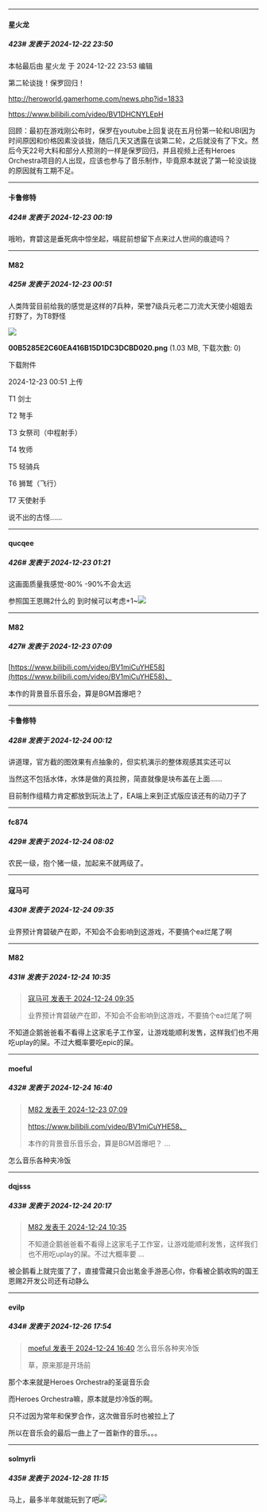 ﻿
*****

####  星火龙  
##### 423#       发表于 2024-12-22 23:50

 本帖最后由 星火龙 于 2024-12-22 23:53 编辑 

第二轮谈拢！保罗回归！

http://heroworld.gamerhome.com/news.php?id=1833

https://www.bilibili.com/video/BV1DHCNYLEpH

回顾：最初在游戏刚公布时，保罗在youtube上回复说在五月份第一轮和UBI因为时间原因和价格因素没谈拢，随后几天又透露在谈第二轮，之后就没有了下文。然后今天22号大料和部分人预测的一样是保罗回归，并且视频上还有Heroes Orchestra项目的人出现，应该也参与了音乐制作，毕竟原本就说了第一轮没谈拢的原因就有工期不足。


*****

####  卡鲁修特  
##### 424#       发表于 2024-12-23 00:19

哦哟，育碧这是垂死病中惊坐起，嗝屁前想留下点来过人世间的痕迹吗？


*****

####  M82  
##### 425#       发表于 2024-12-23 00:51

人类阵营目前给我的感觉是这样的7兵种，荣誉7级兵元老二刀流大天使小姐姐去打野了，为T8野怪

<img src="https://img.saraba1st.com/forum/202412/23/005152yv4j8b4jy35c5kz5.png" referrerpolicy="no-referrer">

<strong>00B5285E2C60EA416B15D1DC3DCBD020.png</strong> (1.03 MB, 下载次数: 0)

下载附件

2024-12-23 00:51 上传

T1 剑士

T2 弩手

T3 女祭司（中程射手）

T4 牧师

T5 轻骑兵

T6 狮鹫（飞行）

T7 天使射手

说不出的古怪……


*****

####  qucqee  
##### 426#       发表于 2024-12-23 01:21

这画面质量我感觉-80% -90%不会太远

参照国王恩赐2什么的 到时候可以考虑+1~<img src="https://static.saraba1st.com/image/smiley/face2017/048.png" referrerpolicy="no-referrer">


*****

####  M82  
##### 427#       发表于 2024-12-23 07:09

[https://www.bilibili.com/video/BV1miCuYHE58](https://www.bilibili.com/video/BV1miCuYHE58)、

本作的背景音乐音乐会，算是BGM首爆吧？


*****

####  卡鲁修特  
##### 428#       发表于 2024-12-24 00:12

讲道理，官方截的图效果有点抽象的，但实机演示的整体观感其实还可以

当然这不包括水体，水体是做的真拉胯，简直就像是块布盖在上面......

目前制作组精力肯定都放到玩法上了，EA端上来到正式版应该还有的动刀子了


*****

####  fc874  
##### 429#       发表于 2024-12-24 08:02

农民一级，抱个猪一级，加起来不就两级了。


*****

####  寇马可  
##### 430#       发表于 2024-12-24 09:35

业界预计育碧破产在即，不知会不会影响到这游戏，不要搞个ea烂尾了啊


*****

####  M82  
##### 431#       发表于 2024-12-24 10:35

<blockquote><a href="httphttps://bbs.saraba1st.com/2b/forum.php?mod=redirect&amp;goto=findpost&amp;pid=67002684&amp;ptid=2196156" target="_blank">寇马可 发表于 2024-12-24 09:35</a>

业界预计育碧破产在即，不知会不会影响到这游戏，不要搞个ea烂尾了啊</blockquote>
不知道企鹅爸爸看不看得上这家毛子工作室，让游戏能顺利发售，这样我们也不用吃uplay的屎。不过大概率要吃epic的屎。


*****

####  moeful  
##### 432#       发表于 2024-12-24 16:40

<blockquote><a href="httphttps://bbs.saraba1st.com/2b/forum.php?mod=redirect&amp;goto=findpost&amp;pid=66994281&amp;ptid=2196156" target="_blank">M82 发表于 2024-12-23 07:09</a>

https://www.bilibili.com/video/BV1miCuYHE58、

本作的背景音乐音乐会，算是BGM首爆吧？ ...</blockquote>
怎么音乐各种夹冷饭


*****

####  dqjsss  
##### 433#       发表于 2024-12-24 20:17

<blockquote><a href="httphttps://bbs.saraba1st.com/2b/forum.php?mod=redirect&amp;goto=findpost&amp;pid=67003248&amp;ptid=2196156" target="_blank">M82 发表于 2024-12-24 10:35</a>

不知道企鹅爸爸看不看得上这家毛子工作室，让游戏能顺利发售，这样我们也不用吃uplay的屎。不过大概率要 ...</blockquote>
被企鹅看上就完蛋了了，直接雪藏只会出氪金手游恶心你，你看被企鹅收购的国王恩赐2开发公司还有动静么


*****

####  evilp  
##### 434#       发表于 2024-12-26 17:54

<blockquote><a href="httphttps://bbs.saraba1st.com/2b/forum.php?mod=redirect&amp;goto=findpost&amp;pid=67006287&amp;ptid=2196156" target="_blank">moeful 发表于 2024-12-24 16:40</a>
怎么音乐各种夹冷饭

草，原来那是开场前</blockquote>
那个本来就是Heroes Orchestra的圣诞音乐会

而Heroes Orchestra嘛，原本就是炒冷饭的啊。

只不过因为常年和保罗合作，这次做音乐时也被拉上了

所以在音乐会的最后一曲上了一首新作的音乐。。。


*****

####  solmyrli  
##### 435#       发表于 2024-12-28 11:15

马上，最多半年就能玩到了吧<img src="https://static.saraba1st.com/image/smiley/face2017/211.gif" referrerpolicy="no-referrer">

